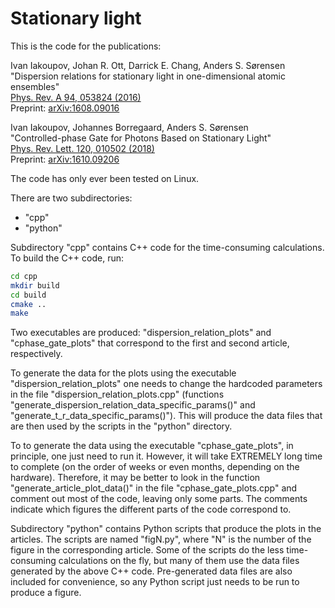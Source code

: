 # Stationary light

This is the code for the publications:

Ivan Iakoupov, Johan R. Ott, Darrick E. Chang, Anders S. Sørensen  
"Dispersion relations for stationary light in one-dimensional atomic ensembles"  
[Phys. Rev. A 94, 053824 (2016)](http://link.aps.org/doi/10.1103/PhysRevA.94.053824)  
Preprint: [arXiv:1608.09016](https://arxiv.org/abs/1608.09016)

Ivan Iakoupov, Johannes Borregaard, Anders S. Sørensen  
"Controlled-phase Gate for Photons Based on Stationary Light"  
[Phys. Rev. Lett. 120, 010502 (2018)](https://link.aps.org/doi/10.1103/PhysRevLett.120.010502)  
Preprint: [arXiv:1610.09206](https://arxiv.org/abs/1610.09206)

The code has only ever been tested on Linux.

There are two subdirectories:
* "cpp"
* "python"

Subdirectory "cpp" contains C++ code for the time-consuming calculations.
To build the C++ code, run:

```sh
cd cpp
mkdir build
cd build
cmake ..
make
```

Two executables are produced: "dispersion_relation_plots" and "cphase_gate_plots" that correspond to the first and second article, respectively.

To generate the data for the plots using the executable "dispersion_relation_plots" one needs to change the hardcoded parameters in the file "dispersion_relation_plots.cpp" (functions "generate_dispersion_relation_data_specific_params()" and "generate_t_r_data_specific_params()"). This will produce the data files that are then used by the scripts in the "python" directory.

To to generate the data using the executable "cphase_gate_plots", in principle, one just need to run it. However, it will take EXTREMELY long time to complete (on the order of weeks or even months, depending on the hardware). Therefore, it may be better to look in the function "generate_article_plot_data()" in the file "cphase_gate_plots.cpp" and comment out most of the code, leaving only some parts. The comments indicate which figures the different parts of the code correspond to.

Subdirectory "python" contains Python scripts that produce the plots in the articles. The scripts are named "figN.py", where "N" is the number of the figure in the corresponding article. Some of the scripts do the less time-consuming calculations on the fly, but many of them use the data files generated by the above C++ code. Pre-generated data files are also included for convenience, so any Python script just needs to be run to produce a figure.
